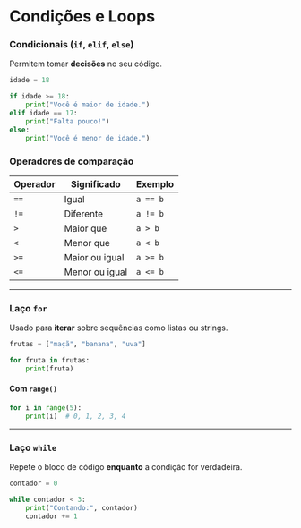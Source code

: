 # Condições e Loops

### Condicionais (`if`, `elif`, `else`)

Permitem tomar **decisões** no seu código.

```python
idade = 18

if idade >= 18:
    print("Você é maior de idade.")
elif idade == 17:
    print("Falta pouco!")
else:
    print("Você é menor de idade.")
```

### Operadores de comparação

| Operador | Significado        | Exemplo      |
|----------|--------------------|--------------|
| `==`     | Igual               | `a == b`     |
| `!=`     | Diferente           | `a != b`     |
| `>`      | Maior que           | `a > b`      |
| `<`      | Menor que           | `a < b`      |
| `>=`     | Maior ou igual      | `a >= b`     |
| `<=`     | Menor ou igual      | `a <= b`     |

---

### Laço `for`

Usado para **iterar** sobre sequências como listas ou strings.

```python
frutas = ["maçã", "banana", "uva"]

for fruta in frutas:
    print(fruta)
```

#### Com `range()`

```python
for i in range(5):
    print(i)  # 0, 1, 2, 3, 4
```

---

### Laço `while`

Repete o bloco de código **enquanto** a condição for verdadeira.

```python
contador = 0

while contador < 3:
    print("Contando:", contador)
    contador += 1
```